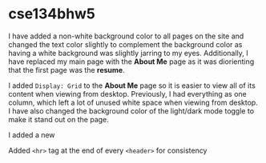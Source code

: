 # cse134bhw5

I have added a non-white background color to all pages on the site and changed the text color slightly to complement the background color as having a white background was slightly jarring to my eyes. Additionally, I have replaced my main page with the **About Me** page as it was diorienting that the first page was the **resume**. 

I added `Display: Grid` to the **About Me** page so it is easier to view all of its content when viewing from desktop. Previously, I had everything as one column, which left a lot of unused white space when viewing from desktop. I have also changed the background color of the light/dark mode toggle to make it stand out on the page. 

I added a new 

Added `<hr>` tag at the end of every `<header>` for consistency
